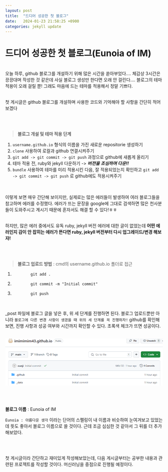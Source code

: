 ```yaml
---
layout: post
title:  "드디어 성공한 첫 블로그"
date:   2024-01-23 21:58:25 +0900
categories: jekyll update
---
```

# 드디어 성공한 첫 블로그(Eunoia of IM)

<br>
오늘 하루, github 블로그를 개설하기 위해 많은 시간을 쏟아부었다....
체감상 3시간은 끙끙대며 작성한 것 같은데 사실 블로그 생성만 한다면 오래 안 걸린다.... 블로그의 테마 적용이 오래 걸릴 뿐! 그래도 마음에 드는 테마를 적용해서 정말 기쁘다.


<br>
<br>

첫 게시글은 github 블로그를 개설하며 사용한 코드와 기억해야 할 사항을 간단히 적어보겠다

<br>
<br>

>**블로그 개설 및 테마 적용 단계**

1. `username.github.io` 형식의 이름을 가진 새로운 repositorie 생성하기
2.  `clone` 사용하여 로컬과 github 연결시켜주기
3. `git add -> git commit -> git push` 과정으로 github에 새롭게 올리기
4. 테마 적용 전, ruby와 jekyll 다운하기
-> **_버전을 조심하며 다운!!_**
5. `bundle` 사용하여 테마를 미리 적용시킨 다음, 잘 적용되었는지 확인하고 `git add -> git commit -> git push` 로 github에도 적용시켜주기

<br>
<br>
이렇게 보면 매우 간단해 보이지만, 실제로는 많은 에러들이 발생하여 여러 블로그들을 참고하며 에러를 수정했다. 에러가 뜨는 문장을 google에 그대로 검색하면 많은 천사분들이 도와주시고 계시기 때문에 혼자서도 해결 할 수 있다!ㅎㅎ 

<br>
<br>

하지만, 많은 에러 중에서도 유독 ruby, jekyll 버전 에러에 대한 글이 없었는데 **어떤 에러인지 감이 안 잡히는 에러가 뜬다면 ruby, jekyll 버전부터 다시 업그레이드/변경 해보자!**

<br>
<br>

>**블로그 업로드 방법**
: cmd의 username.github.io 폴더로 접근


1.             git add .
2.             git commit -m "Initial commit"
3.             git push
<br>

_post 파일에 블로그 글을 넣은 후, 위 세 단계를 진행하면 된다.
블로그 업로드뿐만 아니라 `블로그에 다른 변경 사항이 생겼을 때 위의 세 단계를 꼭 진행하자!` github를 확인해보면, 진행 사항과 성공 여부와 시간까지 확인할 수 있다. 초록색 체크가 뜨면 성공이다.
<br>
<br>

![Alt text](%EC%A7%84%ED%96%89%EC%82%AC%ED%95%AD-1.PNG)


<br>
<br>

**블로그 이름**
: Eunoia of IM

`Eunoia : 아름다운 생각` 이라는 단어의 스펠링이 내 이름과 비슷하여 눈여겨보고 있었는데 뜻도 좋아서 블로그 이름으로 쓸 것이다. 근데 조금 심심한 것 같아서 그 뒤를 더 추가해보았다.

<br>
<br>

첫 게시글이라 간단하고 재미있게 작성해보았는데, 다음 게시글부터는 공부한 내용과 관련된 프로젝트를 작성할 것이다. 머신러닝을 중점으로 진행될 예정이다.